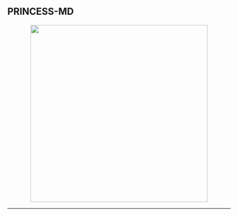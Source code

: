 ## PRINCESS-MD 
<p align="center">
<a href="https://telegra.ph/file/e0305cabbb69e31ccb06e.jpg">
    <img src="https://telegra.ph/file/e0305cabbb69e31ccb06e.jpg"  width="400px">
</a>
<hr>
